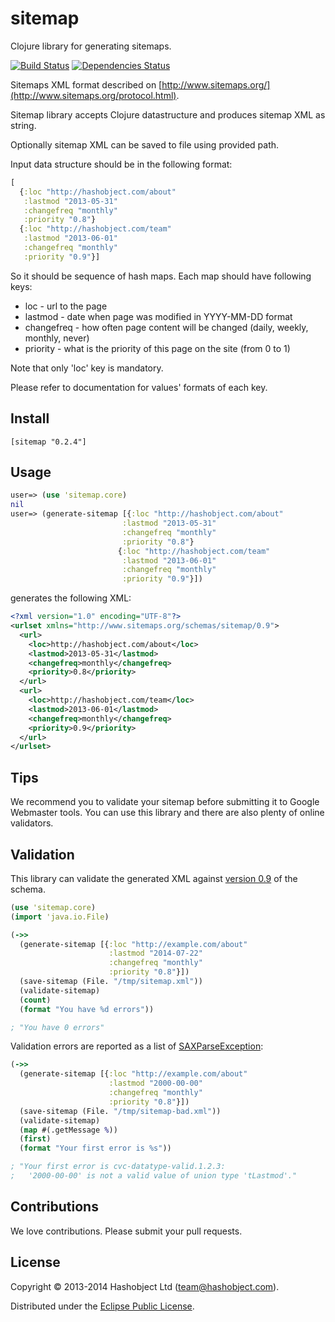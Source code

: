 # sitemap

Clojure library for generating sitemaps.

[![Build Status](https://travis-ci.org/hashobject/sitemap.png)](https://travis-ci.org/hashobject/sitemap)
[![Dependencies Status](http://jarkeeper.com/hashobject/sitemap/status.png)](http://jarkeeper.com/hashobject/sitemap)

Sitemaps XML format described on [http://www.sitemaps.org/](http://www.sitemaps.org/protocol.html).

Sitemap library accepts Clojure datastructure and produces sitemap XML as string.

Optionally sitemap XML can be saved to file using provided path.

Input data structure should be in the following format:

```clojure
[
  {:loc "http://hashobject.com/about"
   :lastmod "2013-05-31"
   :changefreq "monthly"
   :priority "0.8"}
  {:loc "http://hashobject.com/team"
   :lastmod "2013-06-01"
   :changefreq "monthly"
   :priority "0.9"}]
```

So it should be sequence of hash maps. Each map should have following keys:

  * loc - url to the page
  * lastmod - date when page was modified in YYYY-MM-DD format
  * changefreq - how often page content will be changed (daily, weekly, monthly, never)
  * priority - what is the priority of this page on the site (from 0 to 1)


Note that only 'loc' key is mandatory.

Please refer to documentation for values' formats of each key.


## Install

```
[sitemap "0.2.4"]
```

## Usage

```clojure
user=> (use 'sitemap.core)
nil
user=> (generate-sitemap [{:loc "http://hashobject.com/about"
                         :lastmod "2013-05-31"
                         :changefreq "monthly"
                         :priority "0.8"}
                        {:loc "http://hashobject.com/team"
                         :lastmod "2013-06-01"
                         :changefreq "monthly"
                         :priority "0.9"}])
```

generates the following XML:

```xml
<?xml version="1.0" encoding="UTF-8"?>
<urlset xmlns="http://www.sitemaps.org/schemas/sitemap/0.9">
  <url>
    <loc>http://hashobject.com/about</loc>
    <lastmod>2013-05-31</lastmod>
    <changefreq>monthly</changefreq>
    <priority>0.8</priority>
  </url>
  <url>
    <loc>http://hashobject.com/team</loc>
    <lastmod>2013-06-01</lastmod>
    <changefreq>monthly</changefreq>
    <priority>0.9</priority>
  </url>
</urlset>
```

## Tips

We recommend you to validate your sitemap before submitting it to Google Webmaster tools.
You can use this library and there are also plenty of online validators. 

## Validation

This library can validate the generated XML against [version 0.9](http://www.sitemaps.org/schemas/sitemap/0.9/sitemap.xsd) of the schema.

```clojure
(use 'sitemap.core)
(import 'java.io.File)

(->> 
  (generate-sitemap [{:loc "http://example.com/about"
                      :lastmod "2014-07-22"
                      :changefreq "monthly"
                      :priority "0.8"}])
  (save-sitemap (File. "/tmp/sitemap.xml"))
  (validate-sitemap)
  (count)
  (format "You have %d errors"))

; "You have 0 errors"
```

Validation errors are reported as a list of [SAXParseException](http://docs.oracle.com/javase/7/docs/api/org/xml/sax/SAXParseException.html):

```clojure
(->> 
  (generate-sitemap [{:loc "http://example.com/about"
                      :lastmod "2000-00-00"
                      :changefreq "monthly"
                      :priority "0.8"}])
  (save-sitemap (File. "/tmp/sitemap-bad.xml"))
  (validate-sitemap)
  (map #(.getMessage %))
  (first)
  (format "Your first error is %s"))

; "Your first error is cvc-datatype-valid.1.2.3: 
;   '2000-00-00' is not a valid value of union type 'tLastmod'."
```

## Contributions

We love contributions. Please submit your pull requests.


## License

Copyright © 2013-2014 Hashobject Ltd (team@hashobject.com).

Distributed under the [Eclipse Public License](http://opensource.org/licenses/eclipse-1.0).
